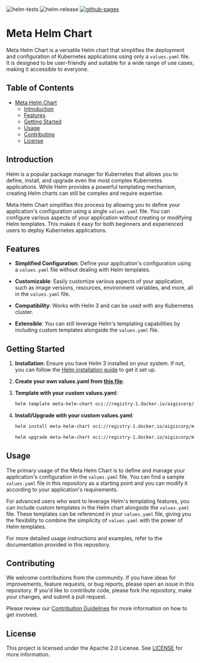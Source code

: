 ![helm-tests](https://github.com/AigisCorp/meta-helm-chart/actions/workflows/helm-test-lint.yaml/badge.svg)
![helm-release](https://github.com/AigisCorp/meta-helm-chart/actions/workflows/helm-releaser.yaml/badge.svg)
[![github-pages](https://github.com/AigisCorp/meta-helm-chart/actions/workflows/pages/pages-build-deployment/badge.svg?branch=gh-pages)](https://github.com/AigisCorp/meta-helm-chart/actions/workflows/pages/pages-build-deployment)

# Meta Helm Chart

Meta Helm Chart is a versatile Helm chart that simplifies the deployment and configuration of Kubernetes applications using only a `values.yaml` file. It is designed to be user-friendly and suitable for a wide range of use cases, making it accessible to everyone.

## Table of Contents

- [Meta Helm Chart](#meta-helm-chart)
  - [Introduction](#introduction)
  - [Features](#features)
  - [Getting Started](#getting-started)
  - [Usage](#usage)
  - [Contributing](#contributing)
  - [License](#license)

## Introduction

Helm is a popular package manager for Kubernetes that allows you to define, install, and upgrade even the most complex Kubernetes applications. While Helm provides a powerful templating mechanism, creating Helm charts can still be complex and require expertise.

Meta Helm Chart simplifies this process by allowing you to define your application's configuration using a single `values.yaml` file. You can configure various aspects of your application without creating or modifying Helm templates. This makes it easy for both beginners and experienced users to deploy Kubernetes applications.

## Features

- **Simplified Configuration**: Define your application's configuration using a `values.yaml` file without dealing with Helm templates.

- **Customizable**: Easily customize various aspects of your application, such as image versions, resources, environment variables, and more, all in the `values.yaml` file.

- **Compatibility**: Works with Helm 3 and can be used with any Kubernetes cluster.

- **Extensible**: You can still leverage Helm's templating capabilities by including custom templates alongside the `values.yaml` file.

## Getting Started

1. **Installation**: Ensure you have Helm 3 installed on your system. If not, you can follow the [Helm installation guide](https://helm.sh/docs/intro/install/) to get it set up.

2. **Create your own values.yaml from [this file](example/values.yaml)**:

3. **Template with your custom values.yaml**:

   ```bash
   helm template meta-helm-chart oci://registry-1.docker.io/aigiscorp/meta-helm-chart --values yourownvalues.yaml
   ```

4. **Install/Upgrade with your custom values.yaml**:

   ```bash
   helm install meta-helm-chart oci://registry-1.docker.io/aigiscorp/meta-helm-chart --values yourownvalues.yaml
   ```

   ```bash
   helm upgrade meta-helm-chart oci://registry-1.docker.io/aigiscorp/meta-helm-chart --values yourownvalues.yaml
   ```

## Usage

The primary usage of the Meta Helm Chart is to define and manage your application's configuration in the `values.yaml` file. You can find a sample `values.yaml` file in this repository as a starting point and you can modify it according to your application's requirements.

For advanced users who want to leverage Helm's templating features, you can include custom templates in the Helm chart alongside the `values.yaml` file. These templates can be referenced in your `values.yaml` file, giving you the flexibility to combine the simplicity of `values.yaml` with the power of Helm templates.

For more detailed usage instructions and examples, refer to the documentation provided in this repository.

## Contributing

We welcome contributions from the community. If you have ideas for improvements, feature requests, or bug reports, please open an issue in this repository. If you'd like to contribute code, please fork the repository, make your changes, and submit a pull request.

Please review our [Contribution Guidelines](CONTRIBUTING) for more information on how to get involved.

## License

This project is licensed under the Apache 2.0 License. See [LICENSE](LICENSE) for more information.
